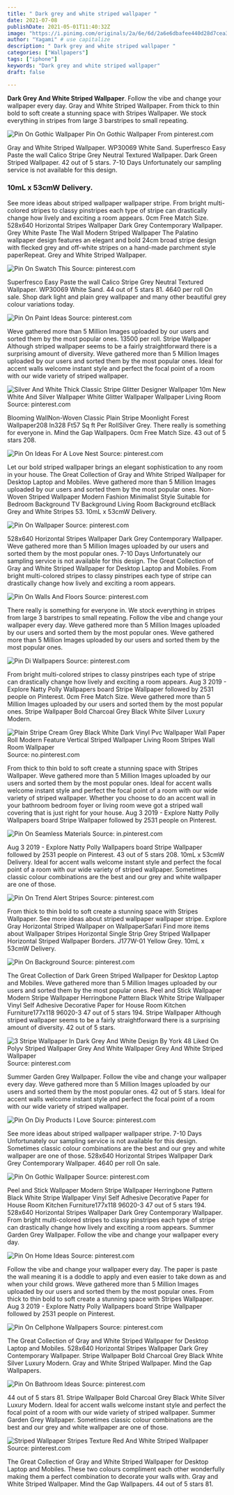 ```yaml
---
title: " Dark grey and white striped wallpaper "
date: 2021-07-08
publishDate: 2021-05-01T11:40:32Z
image: "https://i.pinimg.com/originals/2a/6e/6d/2a6e6dbafee440d28d7cea3bf4adfaa1.jpg"
author: "Yagami" # use capitalize
description: " Dark grey and white striped wallpaper "
categories: ["Wallpapers"]
tags: ["iphone"]
keywords: "Dark grey and white striped wallpaper"
draft: false

---
```



**Dark Grey And White Striped Wallpaper**. Follow the vibe and change your wallpaper every day. Gray and White Striped Wallpaper. From thick to thin bold to soft create a stunning space with Stripes Wallpaper. We stock everything in stripes from large 3 barstripes to small repeating.

![Pin On Gothic Wallpaper](https://i.pinimg.com/originals/d9/a1/94/d9a1941f67bb40a1246874bd3f3ebde7.jpg "Pin On Gothic Wallpaper")
Pin On Gothic Wallpaper From pinterest.com


Gray and White Striped Wallpaper. WP30069 White Sand. Superfresco Easy Paste the wall Calico Stripe Grey Neutral Textured Wallpaper. Dark Green Striped Wallpaper. 42 out of 5 stars. 7-10 Days Unfortunately our sampling service is not available for this design.

### 10mL x 53cmW Delivery.

See more ideas about striped wallpaper wallpaper stripe. From bright multi-colored stripes to classy pinstripes each type of stripe can drastically change how lively and exciting a room appears. 0cm Free Match Size. 528x640 Horizontal Stripes Wallpaper Dark Grey Contemporary Wallpaper. Grey White Paste The Wall Modern Striped Wallpaper The Palatino wallpaper design features an elegant and bold 24cm broad stripe design with flecked grey and off-white stripes on a hand-made parchment style paperRepeat. Grey and White Striped Wallpaper.


![Pin On Swatch This](https://i.pinimg.com/originals/fe/22/89/fe228941a458507f6448fa6ce9823bad.jpg "Pin On Swatch This")
Source: pinterest.com

Superfresco Easy Paste the wall Calico Stripe Grey Neutral Textured Wallpaper. WP30069 White Sand. 44 out of 5 stars 81. 4640 per roll On sale. Shop dark light and plain grey wallpaper and many other beautiful grey colour variations today.

![Pin On Paint Ideas](https://i.pinimg.com/736x/9d/20/57/9d2057c665ea3c3ac403a39415c373a2.jpg "Pin On Paint Ideas")
Source: pinterest.com

Weve gathered more than 5 Million Images uploaded by our users and sorted them by the most popular ones. 13500 per roll. Stripe Wallpaper Although striped wallpaper seems to be a fairly straightforward there is a surprising amount of diversity. Weve gathered more than 5 Million Images uploaded by our users and sorted them by the most popular ones. Ideal for accent walls welcome instant style and perfect the focal point of a room with our wide variety of striped wallpaper.

![Silver And White Thick Classic Stripe Glitter Designer Wallpaper 10m New White And Silver Wallpaper White Glitter Wallpaper Wallpaper Living Room](https://i.pinimg.com/originals/22/cd/9a/22cd9ade9026c4224cd46739116b2428.jpg "Silver And White Thick Classic Stripe Glitter Designer Wallpaper 10m New White And Silver Wallpaper White Glitter Wallpaper Wallpaper Living Room")
Source: pinterest.com

Blooming WallNon-Woven Classic Plain Stripe Moonlight Forest Wallpaper208 In328 Ft57 Sq ft Per RollSilver Grey. There really is something for everyone in. Mind the Gap Wallpapers. 0cm Free Match Size. 43 out of 5 stars 208.

![Pin On Ideas For A Love Nest](https://i.pinimg.com/originals/e9/b4/29/e9b429ea10f830055758811694f988df.jpg "Pin On Ideas For A Love Nest")
Source: pinterest.com

Let our bold striped wallpaper brings an elegant sophistication to any room in your house. The Great Collection of Gray and White Striped Wallpaper for Desktop Laptop and Mobiles. Weve gathered more than 5 Million Images uploaded by our users and sorted them by the most popular ones. Non-Woven Striped Wallpaper Modern Fashion Minimalist Style Suitable for Bedroom Background TV Background Living Room Background etcBlack Grey and White Stripes 53. 10mL x 53cmW Delivery.

![Pin On Wallpaper](https://i.pinimg.com/originals/65/5b/9f/655b9f2179f647733ed7d59fdaa26ed9.jpg "Pin On Wallpaper")
Source: pinterest.com

528x640 Horizontal Stripes Wallpaper Dark Grey Contemporary Wallpaper. Weve gathered more than 5 Million Images uploaded by our users and sorted them by the most popular ones. 7-10 Days Unfortunately our sampling service is not available for this design. The Great Collection of Gray and White Striped Wallpaper for Desktop Laptop and Mobiles. From bright multi-colored stripes to classy pinstripes each type of stripe can drastically change how lively and exciting a room appears.

![Pin On Walls And Floors](https://i.pinimg.com/600x315/ef/3d/2c/ef3d2cf4135910cbf3798c22fa426a2c.jpg "Pin On Walls And Floors")
Source: pinterest.com

There really is something for everyone in. We stock everything in stripes from large 3 barstripes to small repeating. Follow the vibe and change your wallpaper every day. Weve gathered more than 5 Million Images uploaded by our users and sorted them by the most popular ones. Weve gathered more than 5 Million Images uploaded by our users and sorted them by the most popular ones.

![Pin Di Wallpapers](https://i.pinimg.com/originals/7c/f2/e1/7cf2e1bb3c576d50d65ba29c9b17348d.jpg "Pin Di Wallpapers")
Source: pinterest.com

From bright multi-colored stripes to classy pinstripes each type of stripe can drastically change how lively and exciting a room appears. Aug 3 2019 - Explore Natty Polly Wallpapers board Stripe Wallpaper followed by 2531 people on Pinterest. 0cm Free Match Size. Weve gathered more than 5 Million Images uploaded by our users and sorted them by the most popular ones. Stripe Wallpaper Bold Charcoal Grey Black White Silver Luxury Modern.

![Plain Stripe Cream Grey Black White Dark Vinyl Pvc Wallpaper Wall Paper Roll Modern Feature Vertical Striped Wallpaper Living Room Stripes Wall Room Wallpaper](https://i.pinimg.com/originals/4e/23/0d/4e230d3c8ef77d319dd80c924ffa07ca.jpg "Plain Stripe Cream Grey Black White Dark Vinyl Pvc Wallpaper Wall Paper Roll Modern Feature Vertical Striped Wallpaper Living Room Stripes Wall Room Wallpaper")
Source: no.pinterest.com

From thick to thin bold to soft create a stunning space with Stripes Wallpaper. Weve gathered more than 5 Million Images uploaded by our users and sorted them by the most popular ones. Ideal for accent walls welcome instant style and perfect the focal point of a room with our wide variety of striped wallpaper. Whether you choose to do an accent wall in your bathroom bedroom foyer or living room weve got a striped wall covering that is just right for your house. Aug 3 2019 - Explore Natty Polly Wallpapers board Stripe Wallpaper followed by 2531 people on Pinterest.

![Pin On Seamless Materials](https://i.pinimg.com/474x/18/52/a1/1852a12120561ceb148c12fc87fa2d25.jpg "Pin On Seamless Materials")
Source: in.pinterest.com

Aug 3 2019 - Explore Natty Polly Wallpapers board Stripe Wallpaper followed by 2531 people on Pinterest. 43 out of 5 stars 208. 10mL x 53cmW Delivery. Ideal for accent walls welcome instant style and perfect the focal point of a room with our wide variety of striped wallpaper. Sometimes classic colour combinations are the best and our grey and white wallpaper are one of those.

![Pin On Trend Alert Stripes](https://i.pinimg.com/originals/e6/26/8f/e6268f93ac4caf6060a9f192976eac40.jpg "Pin On Trend Alert Stripes")
Source: pinterest.com

From thick to thin bold to soft create a stunning space with Stripes Wallpaper. See more ideas about striped wallpaper wallpaper stripe. Explore Gray Horizontal Striped Wallpaper on WallpaperSafari Find more items about Wallpaper Stripes Horizontal Single Strip Grey Striped Wallpaper Horizontal Striped Wallpaper Borders. J177W-01 Yellow Grey. 10mL x 53cmW Delivery.

![Pin On Background](https://i.pinimg.com/originals/1d/78/2f/1d782f2310d937bf5b057f7acd385ed8.jpg "Pin On Background")
Source: pinterest.com

The Great Collection of Dark Green Striped Wallpaper for Desktop Laptop and Mobiles. Weve gathered more than 5 Million Images uploaded by our users and sorted them by the most popular ones. Peel and Stick Wallpaper Modern Stripe Wallpaper Herringbone Pattern Black White Stripe Wallpaper Vinyl Self Adhesive Decorative Paper for House Room Kitchen Furniture177x118 96020-3 47 out of 5 stars 194. Stripe Wallpaper Although striped wallpaper seems to be a fairly straightforward there is a surprising amount of diversity. 42 out of 5 stars.

![3 Stripe Wallpaper In Dark Grey And White Design By York 48 Liked On Polyv Striped Wallpaper Grey And White Wallpaper Grey And White Striped Wallpaper](https://i.pinimg.com/originals/e6/13/22/e61322fc4ae8ec6ea18ba1d3e89deaea.jpg "3 Stripe Wallpaper In Dark Grey And White Design By York 48 Liked On Polyv Striped Wallpaper Grey And White Wallpaper Grey And White Striped Wallpaper")
Source: pinterest.com

Summer Garden Grey Wallpaper. Follow the vibe and change your wallpaper every day. Weve gathered more than 5 Million Images uploaded by our users and sorted them by the most popular ones. 42 out of 5 stars. Ideal for accent walls welcome instant style and perfect the focal point of a room with our wide variety of striped wallpaper.

![Pin On Diy Products I Love](https://i.pinimg.com/originals/fd/6e/c5/fd6ec58fa716d9790eb15452ef2a672a.jpg "Pin On Diy Products I Love")
Source: pinterest.com

See more ideas about striped wallpaper wallpaper stripe. 7-10 Days Unfortunately our sampling service is not available for this design. Sometimes classic colour combinations are the best and our grey and white wallpaper are one of those. 528x640 Horizontal Stripes Wallpaper Dark Grey Contemporary Wallpaper. 4640 per roll On sale.

![Pin On Gothic Wallpaper](https://i.pinimg.com/originals/d9/a1/94/d9a1941f67bb40a1246874bd3f3ebde7.jpg "Pin On Gothic Wallpaper")
Source: pinterest.com

Peel and Stick Wallpaper Modern Stripe Wallpaper Herringbone Pattern Black White Stripe Wallpaper Vinyl Self Adhesive Decorative Paper for House Room Kitchen Furniture177x118 96020-3 47 out of 5 stars 194. 528x640 Horizontal Stripes Wallpaper Dark Grey Contemporary Wallpaper. From bright multi-colored stripes to classy pinstripes each type of stripe can drastically change how lively and exciting a room appears. Summer Garden Grey Wallpaper. Follow the vibe and change your wallpaper every day.

![Pin On Home Ideas](https://i.pinimg.com/originals/e6/8b/8d/e68b8d3abb051a5fa1b3f6cd851dd8ec.jpg "Pin On Home Ideas")
Source: pinterest.com

Follow the vibe and change your wallpaper every day. The paper is paste the wall meaning it is a doddle to apply and even easier to take down as and when your child grows. Weve gathered more than 5 Million Images uploaded by our users and sorted them by the most popular ones. From thick to thin bold to soft create a stunning space with Stripes Wallpaper. Aug 3 2019 - Explore Natty Polly Wallpapers board Stripe Wallpaper followed by 2531 people on Pinterest.

![Pin On Cellphone Wallpapers](https://i.pinimg.com/originals/e1/a9/f9/e1a9f9b1803a305cc54e3d409b63a332.gif "Pin On Cellphone Wallpapers")
Source: pinterest.com

The Great Collection of Gray and White Striped Wallpaper for Desktop Laptop and Mobiles. 528x640 Horizontal Stripes Wallpaper Dark Grey Contemporary Wallpaper. Stripe Wallpaper Bold Charcoal Grey Black White Silver Luxury Modern. Gray and White Striped Wallpaper. Mind the Gap Wallpapers.

![Pin On Bathroom Ideas](https://i.pinimg.com/originals/b0/e5/27/b0e527579bf364054d7aac24a58b9472.jpg "Pin On Bathroom Ideas")
Source: pinterest.com

44 out of 5 stars 81. Stripe Wallpaper Bold Charcoal Grey Black White Silver Luxury Modern. Ideal for accent walls welcome instant style and perfect the focal point of a room with our wide variety of striped wallpaper. Summer Garden Grey Wallpaper. Sometimes classic colour combinations are the best and our grey and white wallpaper are one of those.

![Striped Wallpaper Stripes Texture Red And White Striped Wallpaper](https://i.pinimg.com/originals/2a/6e/6d/2a6e6dbafee440d28d7cea3bf4adfaa1.jpg "Striped Wallpaper Stripes Texture Red And White Striped Wallpaper")
Source: pinterest.com

The Great Collection of Gray and White Striped Wallpaper for Desktop Laptop and Mobiles. These two colours compliment each other wonderfully making them a perfect combination to decorate your walls with. Gray and White Striped Wallpaper. Mind the Gap Wallpapers. 44 out of 5 stars 81.

